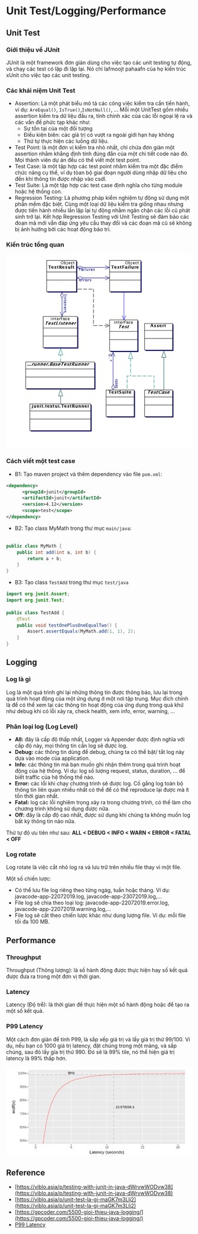 # Unit Test/Logging/Performance

## Unit Test

### Giới thiệu về JUnit

JUnit là một framework đơn giản dùng cho việc tạo các unit testing tự động, và chạy các test có lặp đi lặp lại. Nó chỉ lafmoojt pahaafn của họ kiến trúc xUnit cho việc tạo các unit testing.

### Các khái niệm Unit Test

- Assertion: Là một phát biểu mô tả các công việc kiểm tra cần tiến hành, ví dụ: `AreEqual()`, `IsTrue()`,`IsNotNull()`, ... Mỗi một UnitTest gồm nhiều assertion kiểm tra dữ liệu đầu ra, tính chính xác của các lỗi ngoại lệ ra và các vấn đề phức tạp khác như:
  - Sự tồn tại của một đối tượng
  - Điều kiện biên: các giá trị có vượt ra ngoài giới hạn hay không
  - Thứ tự thực hiện các luồng dữ liệu.
- Test Point: là một đơn vị kiểm tra nhỏ nhất, chỉ chứa đơn giản một assertion nhằm khẳng định tính đúng đắn của một chi tiết code nào đó. Mọi thành viên dự án đều có thể viết một test point.
- Test Case: là một tập hợp các test point nhằm kiểm tra một đặc điểm chức năng cụ thể, ví dụ tòan bộ giai đoạn người dùng nhập dữ liệu cho đến khi thông tin được nhập vào csdl.
- Test Suite: Là một tập hợp các test case định nghĩa cho từng module hoặc hệ thống con.
- Regression Testing: Là phương pháp kiểm nghiệm tự động sử dụng một phần mềm đặc biệt. Cùng một loại dữ liệu kiểm tra giống nhau nhưng được tiến hành nhiều lần lặp lại tự động nhằm ngăn chặn các lỗi cũ phát sinh trở lại. Kết hợp Regression Testing với Unit Testing sẽ đảm bảo các đoạn mã mới vẫn đáp ứng yêu cầu thay đổi và các đoạn mã cũ sẽ không bị ảnh hưởng bởi các hoạt động bảo trì.

### Kiến trúc tổng quan

<div align="center">
    <img src="/media/junit.png" alt="java-thinking">
</div>

### Cách viết một test case

- B1: Tạo maven project và thêm dependency vào file `pom.xml`:

```xml
<dependency>
      <groupId>junit</groupId>
      <artifactId>junit</artifactId>
      <version>4.12</version>
      <scope>test</scope>
</dependency>
```

- B2: Tạo class MyMath trong thư mục `main/java`:

```java

public class MyMath {
    public int add(int a, int b) {
        return a + b;
    }
}

```

- B3: Tạo class `TestAdd` trong thư mục `test/java`

```java
import org.junit.Assert;
import org.junit.Test;

public class TestAdd {
    @Test
    public void testOnePlusOneEqualTwo() {
        Assert.assertEquals(MyMath.add(1, 1), 2);
    }
}
```

## Logging

### Log là gì

Log là một quá trình ghi lại những thông tin được thông báo, lưu lại trong quá trình hoạt động của một ứng dụng ở một nơi tập trung. Mục đích chính là để có thể xem lại các thông tin hoạt động của ứng dụng trong quá khứ như debug khi có lỗi xảy ra, check health, xem info, error, warning, ...

### Phân loại log (Log Level)

- **All:** đây là cấp độ thấp nhất, Logger và Appender được định nghĩa với cấp độ này, mọi thông tin cần log sẽ được log.
- **Debug:** các thông tin dùng để debug, chúng ta có thể bật/ tắt log này dựa vào mode của application.
- **Info:** các thông tin mà bạn muốn ghi nhận thêm trong quá trình hoạt động của hệ thống. Ví dụ: log số lượng request, status, duration, … để biết traffic của hệ thống thế nào.
- **Error:** các lỗi khi chạy chương trình sẽ được log. Cố gắng log toàn bộ thông tin liên quan nhiều nhất có thể để có thể reproduce lại được mà ít tốn thời gian nhất.
- **Fatal:** log các lỗi nghiêm trọng xảy ra trong chương trình, có thể làm cho chương trình không sử dụng được nữa.
- **Off:** đây là cấp độ cao nhất, được sử dụng khi chúng ta không muốn log bất kỳ thông tin nào nữa.

Thứ tự độ ưu tiên như sau: **ALL < DEBUG < INFO < WARN < ERROR < FATAL < OFF**

### Log rotate

Log rotate là việc cắt nhỏ log ra và lưu trữ trên nhiều file thay vì một file.

Một số chiến lược:

- Có thể lưu file log riêng theo từng ngàg, tuần hoặc tháng. Ví dụ: javacode-app-22072019.log, javacode-app-23072019.log,...
- File log sẽ chia theo loại log: javacode-app-22072019.error.log, javacode-app-22072019.warning.log,...
- File log sẽ cắt theo chiến lược khác như dung lượng file. Ví dụ: mỗi file tối đa 100 MB.

## Performance

### Throughput

Throughput (Thông lượng): là số hành động được thực hiện hay số kết quả được đưa ra trong một đơn vị thời gian.

### Latency

Latency (Độ trễ): là thời gian để thực hiện một số hành động hoặc để tạo ra một số kết quả.

### P99 Latency

Một cách đơn giản để tính P99, là sắp xếp giá trị và lấy giá trị thứ 99/100. Ví dụ, nếu bạn có 1000 giá trị latency, đặt chúng trong một mảng, và sắp chúng, sau đó lấy gía trị thứ 990. Đó sẽ là 99% tile, nó thể hiện giá trị latency là 99% thấp hơn.

<div align="center">
    <img src="/media/p99.png" src="java-thinking">
</div>

## Reference

- [https://viblo.asia/p/testing-with-junit-in-java-dWrvwWODvw38](https://viblo.asia/p/testing-with-junit-in-java-dWrvwWODvw38)
- [https://viblo.asia/p/unit-test-la-gi-maGK7m3Llj2](https://viblo.asia/p/unit-test-la-gi-maGK7m3Llj2)
- [https://gpcoder.com/5500-gioi-thieu-java-logging/](https://gpcoder.com/5500-gioi-thieu-java-logging/)
- [P99 Latency](https://blog.bramp.net/post/2018/01/16/measuring-percentile-latency/)
